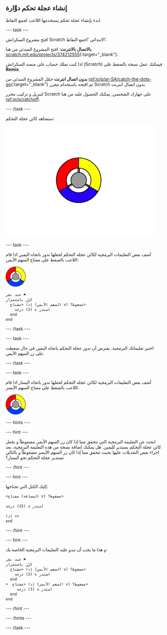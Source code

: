 ## إنشاء عجلة تحكم دوَّارة

ابدء بإنشاء عجلة تحكم يستخدمها اللاعب لجمع النقاط.

--- task ---

افتح مشروع السكراتش Scratch الابتدائي 'اجمع النقاط'.

**بالاتصال بالانترنت**: افتح المشروع المبدئي من هنا [scratch.mit.edu/projects/374212555](https://scratch.mit.edu/projects/404021133){:target="_blank"}.

اذا كنت تملك حساب على منصة السكراتش (Scratch) فيمكنك عمل نسخة بالضغط على **Remix**.

**بدون اتصال انترنت** حمّل المشروع المبدئي من [rpf.io/p/ar-SA/catch-the-dots-go](http://rpf.io/p/ar-SA/catch-the-dots-go){:target="_blank"} ثم اقتحه باستخدام محرر Scratch بدون اتصال انترنت.

لتنزيل و تركيب محرر Scratch على جهازك الشخصي, يمكنك الحصول عليه من هنا [rpf.io/scratchoff](http://rpf.io/scratchoff).

--- /task ---

ستشاهد كائن عجلة التحكم:

![لقطة الشاشة](images/dots-controller.png)

--- task ---

أضف بعض التعليمات البرمجية لكائن عجلة التحكم لجعلها تدور باتجاه اليمين اذا قام اللاعب بالضغط على مفتاح السهم الأيمن:

![كائن عجلة التحكم](images/controller-sprite.png)

```blocks3
عند نقر ⚑
كرِّر باستمرار 
  إذا <مفتاح (السھم الأیمن v) مضغوط؟> 
    استدر ↻ (3) درجة
  end
end
```

--- /task ---

--- task ---

اختبر تعليماتك البرمجية. يفترض أن تدور عجلة التحكم باتجاه اليمين في حال ضغطت على زر السهم الأيمن.

--- /task ---

--- task ---

أضف بعض التعليمات البرمجية لكائن عجلة التحكم لجعلها تدور باتجاه اليسار اذا قام اللاعب بالضغط على مفتاح السهم الأيسر.

![كائن عجلة التحكم](images/controller-sprite.png)

--- hints ---


--- hint ---

ابحث عن التعليمة البرمجية التي تتحقق مما إذا كان زر السهم الأيمن مضغوطاً و يجعل كائن عجلة التحكم يستدير لليمين. هل يمكنك إضافة نسخة من هذه التعليمة البرمجية، بعد اجراء بعض التعديلات عليها بحيث تتحقق مما إذا كان زر السهم الأيسر مضغوطاً و بالتالي تستدير عجلة التحكم نحو اليسار؟

--- /hint ---

--- hint ---

إليك الكتل التي تحتاجها:

```blocks3
<مفتاح (المسافة v) مضغوط؟>

استدر ↺ (15) درجة

إذا <>
end
```

--- /hint ---

--- hint ---

و هذا ما يجب أن تبدو عليه التعليمات البرمجية الخاصة بك:

```blocks3
عند نقر ⚑
كرِّر باستمرار 
  إذا <مفتاح (السھم الأیمن v) مضغوط؟> 
    استدر ↻ (3) درجة
  end
+  إذا <مفتاح (السھم الأیسر v) مضغوط؟> 
     استدر ↺ (3) درجة
  end
end
```

--- /hint ---

--- /hints ---

--- /task ---
